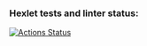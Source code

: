 ### Hexlet tests and linter status:
[![Actions Status](https://github.com/DimaKabanov/rails-project-lvl2/workflows/hexlet-check/badge.svg)](https://github.com/DimaKabanov/rails-project-lvl2/actions)